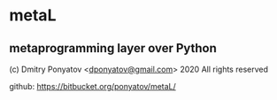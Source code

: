 #  metaL
## metaprogramming layer over Python

(c) Dmitry Ponyatov <<dponyatov@gmail.com>> 2020 All rights reserved

github: https://bitbucket.org/ponyatov/metaL/

